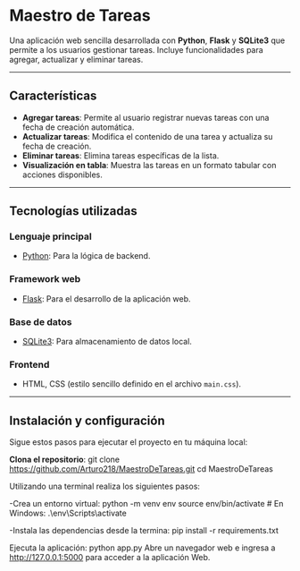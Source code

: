 # Maestro de Tareas

Una aplicación web sencilla desarrollada con **Python**, **Flask** y **SQLite3** que permite a los usuarios gestionar tareas. Incluye funcionalidades para agregar, actualizar y eliminar tareas.

---

## Características

- **Agregar tareas**: Permite al usuario registrar nuevas tareas con una fecha de creación automática.
- **Actualizar tareas**: Modifica el contenido de una tarea y actualiza su fecha de creación.
- **Eliminar tareas**: Elimina tareas específicas de la lista.
- **Visualización en tabla**: Muestra las tareas en un formato tabular con acciones disponibles.

---

## Tecnologías utilizadas

### **Lenguaje principal**
- [Python](https://www.python.org): Para la lógica de backend.

### **Framework web**
- [Flask](https://flask.palletsprojects.com): Para el desarrollo de la aplicación web.

### **Base de datos**
- [SQLite3](https://www.sqlite.org): Para almacenamiento de datos local.

### **Frontend**
- HTML, CSS (estilo sencillo definido en el archivo `main.css`).

---

## Instalación y configuración

Sigue estos pasos para ejecutar el proyecto en tu máquina local:

**Clona el repositorio**:
   git clone https://github.com/Arturo218/MaestroDeTareas.git
   cd MaestroDeTareas

Utilizando una terminal realiza los siguientes pasos:

-Crea un entorno virtual:
python -m venv env
source env/bin/activate  # En Windows: .\env\Scripts\activate

-Instala las dependencias desde la termina:
pip install -r requirements.txt

Ejecuta la aplicación:
python app.py
Abre un navegador web e ingresa a http://127.0.0.1:5000 para acceder a la aplicación Web.